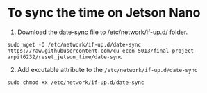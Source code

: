 # To sync the time on Jetson Nano 

1. Download the date-sync file to /etc/network/if-up.d/ folder.
```
sudo wget -O /etc/network/if-up.d/date-sync https://raw.githubusercontent.com/cu-ecen-5013/final-project-arpit6232/reset_jetson_time/date-sync
```

2. Add excutable attribute to the ``` /etc/network/if-up.d/date-sync ```
```
sudo chmod +x /etc/network/if-up.d/date-sync
```
